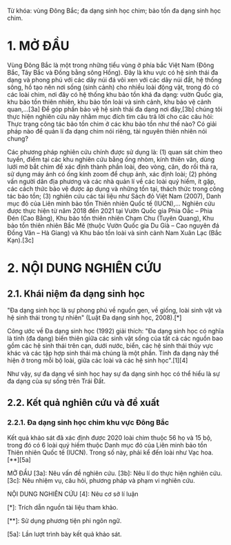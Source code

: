 Từ khóa: vùng Đông Bắc; đa dạng sinh học chim; bảo tồn đa dạng sinh học chim.

# 1. MỞ ĐẦU

Vùng Đông Bắc là một trong những tiểu vùng ở phía bắc Việt Nam (Đông Bắc, Tây Bắc và Đồng bằng sông Hồng). Đây là khu vực có hệ sinh thái đa dạng và phong phú với các dãy núi đá vôi xen với các dãy núi đất, hệ thống sông, hồ tạo nên nơi sống (sinh cảnh) cho nhiều loài động vật, trong đó có các loài chim, nơi đây có hệ thống khu bảo tồn khá đa dạng: vườn Quốc gia, khu bảo tồn thiên nhiên, khu bảo tồn loài và sinh cảnh, khu bảo vệ cảnh quan,...[3a] Để góp phần bảo vệ hệ sinh thái đa dạng nơi đây,[3b] chúng tôi thực hiện nghiên cứu này nhằm mục đích tìm câu trả lời cho các câu hỏi: Thực trạng công tác bảo tồn chim ở các khu bảo tồn như thế nào? Có giải pháp nào để quản lí đa dạng chim nói riêng, tài nguyên thiên nhiên nói chung?

Các phương pháp nghiên cứu chính được sử dụng là: (1) quan sát chim theo tuyến, điểm tại các khu nghiên cứu bằng ống nhòm, kính thiên văn, dùng lưới mờ bắt chim để xác định thành phần loài, đeo vòng, cân, đo rồi thả ra, sử dụng máy ảnh có ống kính zoom để chụp ảnh, xác định loài; (2) phỏng vấn người dân địa phương và các nhà quản lí về các loài quý hiếm, ít gặp, các cách thức bảo vệ được áp dụng và những tồn tại, thách thức trong công tác bảo tồn; (3) nghiên cứu các tài liệu như Sách đỏ Việt Nam (2007), Danh mục đỏ của Liên minh bảo tồn Thiên nhiên Quốc tế (IUCN),... Nghiên cứu được thực hiện từ năm 2018 đến 2021 tại Vườn Quốc gia Phia Oắc – Phia Đén (Cao Bằng), Khu bảo tồn thiên nhiên Chạm Chu (Tuyên Quang), Khu bảo tồn thiên nhiên Bắc Mê (thuộc Vườn Quốc gia Du Già – Cao nguyên đá Đồng Văn – Hà Giang) và Khu bảo tồn loài và sinh cảnh Nam Xuân Lạc (Bắc Kạn).[3c]

# 2. NỘI DUNG NGHIÊN CỨU

## 2.1. Khái niệm đa dạng sinh học

"Đa dạng sinh học là sự phong phú về nguồn gen, về giống, loài sinh vật và hệ sinh thái trong tự nhiên" (Luật Đa dạng sinh học, 2008).[*]

Công ước về Đa dạng sinh học (1992) giải thích: "Đa dạng sinh học có nghĩa là tính (đa dạng) biến thiên giữa các sinh vật sống của tất cả các nguồn bao gồm các hệ sinh thái trên cạn, dưới nước, biển, các hệ sinh thái thủy vực khác và các tập hợp sinh thái mà chúng là một phần. Tính đa dạng này thể hiện ở trong mỗi bộ loài, giữa các loài và các hệ sinh học".[1][4]

Như vậy, sự đa dạng về sinh học hay sự đa dạng sinh học có thể hiểu là sự đa dạng của sự sống trên Trái Đất.

## 2.2. Kết quả nghiên cứu và đề xuất

### 2.2.1. Đa dạng sinh học chim khu vực Đông Bắc

Kết quả khảo sát đã xác định được 2020 loài chim thuộc 56 họ và 15 bộ, trong đó có 6 loài quý hiếm thuộc Danh mục đỏ của Liên minh bảo tồn Thiên nhiên Quốc tế (IUCN). Trong số này, phải kể đến loài như Vạc hoa.[**][5a]

MỞ ĐẦU
[3a]: Nêu vấn đề nghiên cứu.
[3b]: Nêu lí do thực hiện nghiên cứu.
[3c]: Nêu nhiệm vụ, câu hỏi, phương pháp và phạm vi nghiên cứu.

NỘI DUNG NGHIÊN CỨU
[4]: Nêu cơ sở lí luận

[*]: Trích dẫn nguồn tài liệu tham khảo.

[**]: Sử dụng phương tiện phi ngôn ngữ.

[5a]: Lần lượt trình bày kết quả khảo sát.